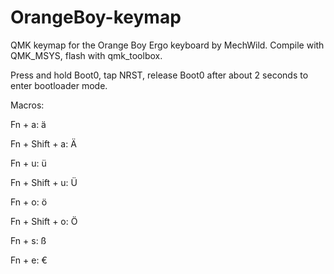 # OrangeBoy-keymap

QMK keymap for the Orange Boy Ergo keyboard by MechWild. Compile with QMK_MSYS, flash with qmk_toolbox.

Press and hold Boot0, tap NRST, release Boot0 after about 2 seconds to enter bootloader mode.

Macros:

Fn + a: ä

Fn + Shift + a: Ä

Fn + u: ü

Fn + Shift + u: Ü

Fn + o: ö

Fn + Shift + o: Ö

Fn + s: ß

Fn + e: €
